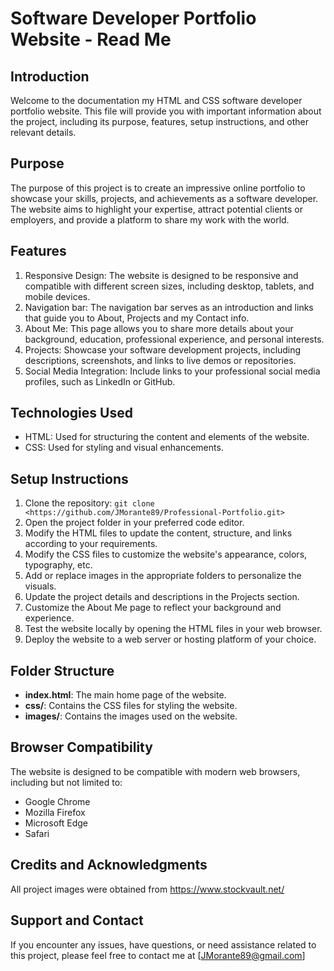 # Software Developer Portfolio Website - Read Me

## Introduction
Welcome to the documentation my HTML and CSS software developer portfolio website. This file will provide you with important information about the project, including its purpose, features, setup instructions, and other relevant details.

## Purpose
The purpose of this project is to create an impressive online portfolio to showcase your skills, projects, and achievements as a software developer. The website aims to highlight your expertise, attract potential clients or employers, and provide a platform to share my work with the world.

## Features
1. Responsive Design: The website is designed to be responsive and compatible with different screen sizes, including desktop, tablets, and mobile devices.
2. Navigation bar: The navigation bar serves as an introduction and links that guide you to About, Projects and my Contact info.
3. About Me: This page allows you to share more details about your background, education, professional experience, and personal interests.
4. Projects: Showcase your software development projects, including descriptions, screenshots, and links to live demos or repositories.
5. Social Media Integration: Include links to your professional social media profiles, such as LinkedIn or GitHub.

## Technologies Used
- HTML: Used for structuring the content and elements of the website.
- CSS: Used for styling and visual enhancements.

## Setup Instructions
1. Clone the repository: `git clone <https://github.com/JMorante89/Professional-Portfolio.git>`
2. Open the project folder in your preferred code editor.
3. Modify the HTML files to update the content, structure, and links according to your requirements.
4. Modify the CSS files to customize the website's appearance, colors, typography, etc.
5. Add or replace images in the appropriate folders to personalize the visuals.
6. Update the project details and descriptions in the Projects section.
7. Customize the About Me page to reflect your background and experience.
8. Test the website locally by opening the HTML files in your web browser.
9. Deploy the website to a web server or hosting platform of your choice.

## Folder Structure
- **index.html**: The main home page of the website.
- **css/**: Contains the CSS files for styling the website.
- **images/**: Contains the images used on the website.

## Browser Compatibility
The website is designed to be compatible with modern web browsers, including but not limited to:
- Google Chrome
- Mozilla Firefox
- Microsoft Edge
- Safari

## Credits and Acknowledgments
All project images were obtained from https://www.stockvault.net/

## Support and Contact
If you encounter any issues, have questions, or need assistance related to this project, please feel free to contact me at [JMorante89@gmail.com]
